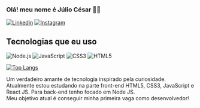 ### Olá! meu nome é Júlio César 🙋‍♂️

[![Linkedin](https://img.shields.io/badge/LinkedIn-0077B5?style=for-the-badge&logo=linkedin&logoColor=white)](https://www.linkedin.com/in/j%C3%BAlio-c%C3%A9sar-9bab791a9/)
[![Instagram](https://img.shields.io/badge/Instagram-E4405F?style=for-the-badge&logo=instagram&logoColor=white)](https://www.instagram.com/jcesar_n/)



## Tecnologias que eu uso

![Node.js](https://img.shields.io/badge/Node.js-43853D?style=for-the-badge&logo=node.js&logoColor=white)
![JavaScript](https://img.shields.io/badge/JavaScript-F7DF1E?style=for-the-badge&logo=javascript&logoColor=black)
![CSS3](https://img.shields.io/badge/CSS3-1572B6?style=for-the-badge&logo=css3&logoColor=white)
![HTML5](https://img.shields.io/badge/HTML5-E34F26?style=for-the-badge&logo=html5&logoColor=white)


[![Top Langs](https://github-readme-stats.vercel.app/api/top-langs/?username=JulioCesarNSM&layout=compact)](https://github.com/anuraghazra/github-readme-stats)

Um verdadeiro amante de tecnologia inspirado pela curiosidade. <br>
Atualmente estou estudando na parte front-end HTML5, CSS3, JavaScript e React JS. Para back-end tenho focado em Node JS.<br>
Meu objetivo atual é conseguir minha primeira vaga como desenvolvedor!

